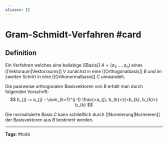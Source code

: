 ```yaml
---
aliases: []
---
```


# Gram-Schmidt-Verfahren #card
## Definition
Ein Verfahren welches eine beliebige [[Basis]] $A = (a_{1}, \dots, a_{n})$ eines [[Vektoraum|Vektorraums]] $V$ zunächst in eine [[Orthogonalbasis]] $B$ und im zweiten Schritt in eine [[Orthonormalbasis]] $C$ umwandelt.

Die paarweise orthogonalen Basisvektoren von $B$ erhält man durch folgenden Vorschrift:
$$
b_{j} := a_{j} - \sum_{k=1}^{j-1} \frac{<a_{j}, b_{k}>}{<b_{k}, b_{k}>} b_{k}
$$

Die normalisierte Basis $C$ kann schließlich durch [[Normierung|Normieren]] der Basisvektoren aus $B$ bestimmt werden.


---
**Tags**: #todo 